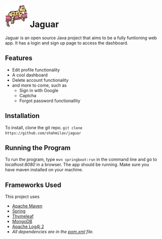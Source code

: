 # <img src="https://github.com/shahmilav/jaguar/blob/master/src/main/resources/static/logo.png" width="75" height="75" /> Jaguar

Jaguar is an open source Java project that aims to be a fully funtioning web app. It has a login and sign up page to
access the dashboard.

## Features

- Edit profile functionality
- A cool dashboard
- Delete account functionality
- and more to come, such as
    - Sign in with Google
    - Captcha
    - Forgot password functionallity

## Installation

To install, clone the git repo.
```git clone https://github.com/shahmilav/jaguar```

## Running the Program

To run the program, type ```mvn springboot:run``` in the command line and go to _localhost:8080_ in a browser. The app
should be running. Make sure you have maven installed on your machine.

## Frameworks Used

This project uses

- [Apache Maven](https://maven.apache.org/)
- [Spring](https://spring.io/)
- [Thymeleaf](https://www.thymeleaf.org/)
- [MongoDB](https://www.mongodb.com/)
- [Apache Log4j 2](https://logging.apache.org/log4j/2.x/)
- _All dependencies are in the [pom.xml](https://github.com/shahmilav/jaguar/blob/main/pom.xml) file._
